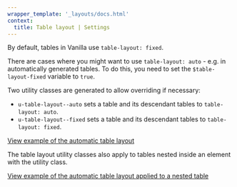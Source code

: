 ```yaml
---
wrapper_template: '_layouts/docs.html'
context:
  title: Table layout | Settings
---
```


By default, tables in Vanilla use `table-layout: fixed`.

There are cases where you might want to use `table-layout: auto` - e.g. in automatically generated tables. To do this, you need to set the `$table-layout-fixed` variable to `true`.

Two utility classes are generated to allow overriding if necessary:

- `u-table-layout--auto` sets a table and its descendant tables to `table-layout: auto`.
- `u-table-layout--fixed` sets a table and its descendant tables to `table-layout: fixed`.

<div class="embedded-example"><a href="/docs/examples/utilities/table-layout/table-layout-auto" class="js-example" data-height="120">
View example of the automatic table layout
</a></div>

The table layout utility classes also apply to tables nested inside an element with the utility class.

<div class="embedded-example"><a href="/docs/examples/utilities/table-layout/table-layout-auto-nested" class="js-example" data-height="120">
View example of the automatic table layout applied to a nested table
</a></div>
